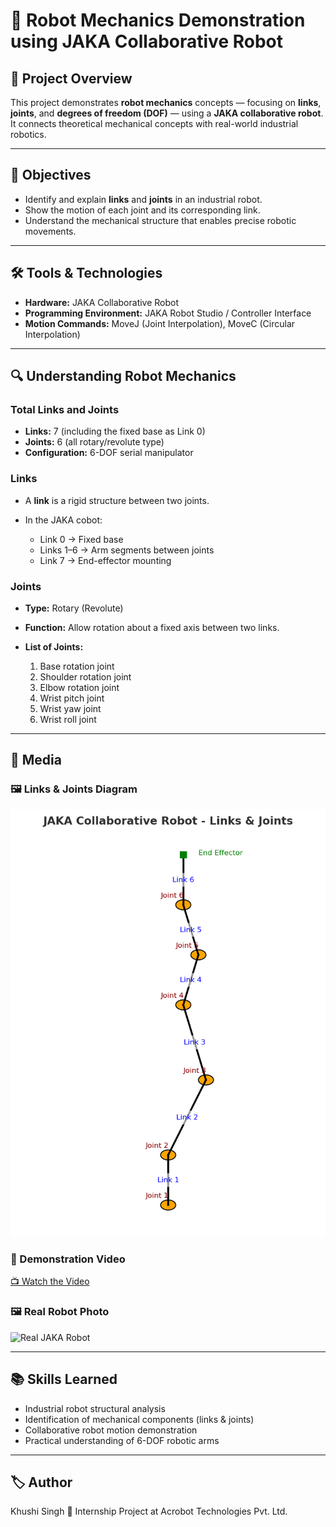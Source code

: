 # 🤖 Robot Mechanics Demonstration using JAKA Collaborative Robot

## 📌 Project Overview

This project demonstrates **robot mechanics** concepts — focusing on **links**, **joints**, and **degrees of freedom (DOF)** — using a **JAKA collaborative robot**.
It connects theoretical mechanical concepts with real-world industrial robotics.

---

## 🎯 Objectives

* Identify and explain **links** and **joints** in an industrial robot.
* Show the motion of each joint and its corresponding link.
* Understand the mechanical structure that enables precise robotic movements.

---

## 🛠️ Tools & Technologies

* **Hardware:** JAKA Collaborative Robot
* **Programming Environment:** JAKA Robot Studio / Controller Interface
* **Motion Commands:** MoveJ (Joint Interpolation), MoveC (Circular Interpolation)

---

## 🔍 Understanding Robot Mechanics

### Total Links and Joints

* **Links:** 7 (including the fixed base as Link 0)
* **Joints:** 6 (all rotary/revolute type)
* **Configuration:** 6-DOF serial manipulator

### Links

* A **link** is a rigid structure between two joints.
* In the JAKA cobot:

  * Link 0 → Fixed base
  * Links 1–6 → Arm segments between joints
  * Link 7 → End-effector mounting

### Joints

* **Type:** Rotary (Revolute)
* **Function:** Allow rotation about a fixed axis between two links.
* **List of Joints:**

  1. Base rotation joint
  2. Shoulder rotation joint
  3. Elbow rotation joint
  4. Wrist pitch joint
  5. Wrist yaw joint
  6. Wrist roll joint

---

## 📸 Media

### 🖼 Links & Joints Diagram

![JAKA Links & Joints Diagram](jaka_links_joints_diagram.png)

### 🎥 Demonstration Video

[📺 Watch the Video](YOUR_VIDEO_LINK)

### 🖼 Real Robot Photo 

![Real JAKA Robot](Cobot1.png)

---

## 📚 Skills Learned

* Industrial robot structural analysis
* Identification of mechanical components (links & joints)
* Collaborative robot motion demonstration
* Practical understanding of 6-DOF robotic arms

---

## 🏷 Author

Khushi Singh
📌 Internship Project at Acrobot Technologies Pvt. Ltd.
